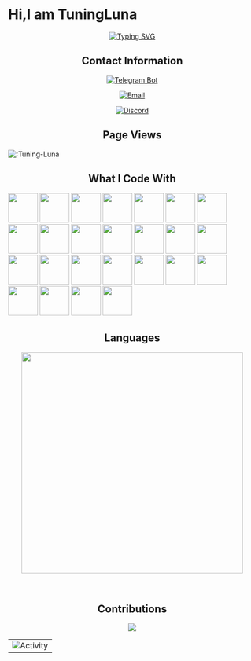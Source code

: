 <!-- <h2 align="center">About Me</h2>

Studying at **Hefei University of Technology(XC).**
My major is Computer Science and Technology. -->

<h1>Hi,I am TuningLuna</h1>

<div align="center">
<a href="https://git.io/typing-svg"><img src="https://readme-typing-svg.demolab.com?font=Fira+Code&pause=1000&center=true&vCenter=true&width=500&lines=Studying+at+Hefei+University+of+Technology;My+major+is+Computer+Science.;Always+Learning%2C+Always+Building.;May+nothing+stand+before+you." alt="Typing SVG" /></a>
</div>



<h2 align="center">Contact Information</h2>

<div align="center">

[![Telegram Bot](https://img.shields.io/badge/Telegram-@TuningLunaPMBot-2CA5E0?style=for-the-badge&logo=telegram&logoColor=white&labelColor=000000)](https://t.me/TuningLunaPMBot)

[![Email](https://img.shields.io/badge/EMail-2081672492@qq.com-666666?style=for-the-badge&logo=qq&logoColor=white&labelColor=000000)](mailto:2081672492@qq.com)

[![Discord](https://img.shields.io/badge/Discord-TuningLuna-5865F2?style=for-the-badge&logo=discord&logoColor=white&labelColor=000000)](https://discord.com/users/1220524033955729428)

</div>


<h2 align="center">Page Views</h2>

![:Tuning-Luna](https://count.getloli.com/get/@Tuning-Luna?theme=nekopara)

<h2 align="center">What I Code With</h2>

  <a><img src="https://cdn.jsdelivr.net/gh/devicons/devicon@latest/icons/html5/html5-original.svg" width="60"
      height="60" /></a>
  <a><img src="https://cdn.jsdelivr.net/gh/devicons/devicon@latest/icons/css3/css3-original.svg" width="60"
      height="60" /></a>
  <a><img src="https://cdn.jsdelivr.net/gh/devicons/devicon@latest/icons/javascript/javascript-original.svg" width="60"
      height="60" /></a>
<a><img src="https://cdn.jsdelivr.net/gh/devicons/devicon@latest/icons/typescript/typescript-original.svg" width="60" height="60" />
</a>
  <a><img src="https://cdn.jsdelivr.net/gh/devicons/devicon@latest/icons/bootstrap/bootstrap-original.svg" width="60"
      height="60" /></a>
  <a><img src="https://cdn.jsdelivr.net/gh/devicons/devicon@latest/icons/jquery/jquery-original.svg" width="60"
      height="60" /></a>
  <a><img src="https://cdn.jsdelivr.net/gh/devicons/devicon@latest/icons/vuejs/vuejs-original.svg" width="60"
      height="60" /></a>
  <a><img src="https://cdn.jsdelivr.net/gh/devicons/devicon@latest/icons/react/react-original.svg" width="60"
      height="60" /></a>
  <a><img src="https://cdn.jsdelivr.net/gh/devicons/devicon@latest/icons/nodejs/nodejs-original.svg" width="60"
      height="60" /></a>
        <a><img src="https://www.imqd.cn/wp-content/uploads/2023/12/uniapp.jpg" width="60"
      height="60" /></a>
      <a><img src="https://cdn.jsdelivr.net/gh/devicons/devicon@latest/icons/androidstudio/androidstudio-original.svg" width="60" height="60" />
</a>
<a><img src="https://cdn.jsdelivr.net/gh/devicons/devicon@latest/icons/kotlin/kotlin-original.svg" width="60" height="60" />
</a>
  <a><img src="https://cdn.jsdelivr.net/gh/devicons/devicon@latest/icons/express/express-original.svg" width="60"
      height="60" /></a>
  <a><img src="https://cdn.jsdelivr.net/gh/devicons/devicon@latest/icons/java/java-original.svg" width="60"
      height="60" /></a>
  <a><img src="https://cdn.jsdelivr.net/gh/devicons/devicon@latest/icons/python/python-original.svg" width="60"
      height="60" /></a>
  <a><img src="https://cdn.jsdelivr.net/gh/devicons/devicon@latest/icons/mysql/mysql-original.svg" width="60"
      height="60" /></a>
  <a><img src="https://cdn.jsdelivr.net/gh/devicons/devicon@latest/icons/npm/npm-original-wordmark.svg" width="60"
      height="60" /></a>
  <a><img src="https://cdn.jsdelivr.net/gh/devicons/devicon@latest/icons/intellij/intellij-original.svg" width="60"
      height="60" /></a>
  <a><img src="https://cdn.jsdelivr.net/gh/devicons/devicon@latest/icons/pycharm/pycharm-original.svg" width="60"
      height="60" /></a>
  <a><img src="https://cdn.jsdelivr.net/gh/devicons/devicon@latest/icons/vscode/vscode-original.svg" width="60"
      height="60" /></a>
  <a><img src="https://cdn.jsdelivr.net/gh/devicons/devicon@latest/icons/git/git-original.svg" width="60"
      height="60" /></a>
  <a><img src="https://cdn.jsdelivr.net/gh/devicons/devicon@latest/icons/githubcodespaces/githubcodespaces-original.svg" width="60"
      height="60" /></a>
  <a><img src="https://cdn.jsdelivr.net/gh/devicons/devicon@latest/icons/markdown/markdown-original.svg" width="60"
      height="60" /></a>
  <a><img src="https://cdn.jsdelivr.net/gh/devicons/devicon@latest/icons/linux/linux-original.svg" width="60"
      height="60" /></a>
  <a><img src="https://cdn.jsdelivr.net/gh/devicons/devicon@latest/icons/debian/debian-original.svg" width="60"
      height="60" /></a>

</p>




<h2 align="center">Languages</h2>

<div align="center">
<img
  src="https://github-readme-stats.vercel.app/api/top-langs/?username=Tuning-Luna&show_icons=true&count_private=true&title_color=ffffff&text_color=ffffff&layout=compact&bg_color=0d1117&locale=en&hide_border=0"
  width="450"
  style="margin-bottom:30px;"
/>
</div>

<h2 align="center">Contributions</h2>

<div align="center">
<img
  src="https://github-readme-stats.vercel.app/api?username=Tuning-Luna&title_color=ffffff&text_color=ffffff&layout=compact&width=350&bg_color=0d1117&locale=en&hide_border=0&count_private=true&show_icons=true&theme=transparent"
/>

<table align="center">
  <tr>
    <td><img src="https://github-readme-activity-graph.vercel.app/graph?username=Tuning-Luna&theme=xcode&bg_color=FF000000&hide_border=true" alt="Activity"/></td>
  </tr>
</table>
</div>
